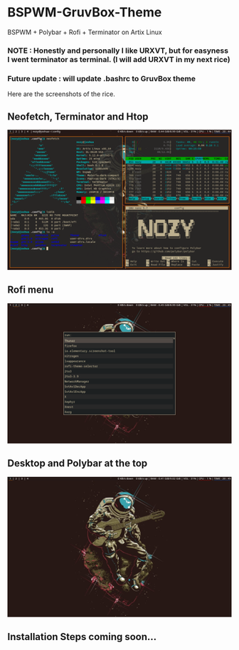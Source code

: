 # BSPWM-GruvBox-Theme
BSPWM + Polybar + Rofi + Terminator on Artix Linux  
### NOTE : Honestly and personally I like URXVT, but for easyness I went terminator as terminal. (I will add URXVT in my next rice)
### Future update : will update .bashrc to GruvBox theme


Here are the screenshots of the rice.

## Neofetch, Terminator and Htop
<p align="center">
  <img width=1000
       src=/Screenshots/Screenshot1.png
       >
</p>

## Rofi menu
<p align="center">
  <img width=1000
       src=/Screenshots/Screenshot2.png
       >
</p>

## Desktop and Polybar at the top
<p align="center">
  <img width=1000
       src=/Screenshots/Screenshot3.png
       >
</p>

## Installation Steps coming soon...
